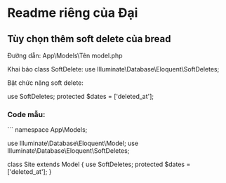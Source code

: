 <h1>Readme riêng của Đại</h1>
<h2>Tùy chọn thêm soft delete của bread</h2>
<p>Đường dẫn: App\Models\Tên model.php</p>
<p> Khai báo class SoftDelete: use Illuminate\Database\Eloquent\SoftDeletes;</p>
<p> Bật chức năng soft delete: </p>
<p> use SoftDeletes; protected $dates = ['deleted_at'];</p>
<h3>Code mẫu: </h3>
```
<?php

namespace App\Models;

use Illuminate\Database\Eloquent\Model;
use Illuminate\Database\Eloquent\SoftDeletes;


class Site extends Model
{
    use SoftDeletes;
    protected $dates = ['deleted_at'];
}
```
